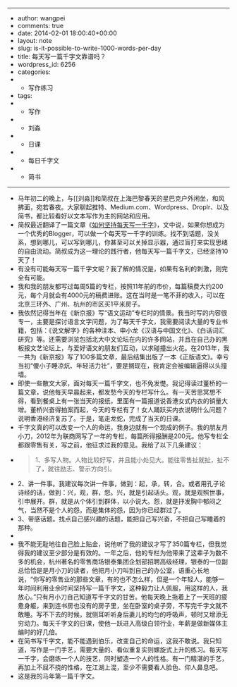 - ---
- author: wangpei
- comments: true
- date: 2014-02-01 18:00:40+00:00
- layout: note
- slug: is-it-possible-to-write-1000-words-per-day
- title: 每天写一篇千字文靠谱吗？
- wordpress_id: 6256
- categories:
- - 写作练习
- tags:
- - 写作
- - 刘淼
- - 日课
- - 每日千字文
- - 简书
- ---
- 马年初二的晚上，与[[刘淼]]和简叔在上海巴黎春天的星巴克户外闲坐，和风拂面，宛若春夜。大家聊起推特、Medium.com、Wordpress、Droplr、以及简书，都比较看好以文本写作为主的网站和应用。
- 简叔最近翻译了一篇文章《[如何坚持每天写一千字](http://jianshu.io/p/53eea6022d58)》，文中说，如果你想成为一个优秀的Blogger，可以做一个每天写一千字的训练。找不到话题，没关系，想到哪儿，可以写到哪儿，你甚至可以关掉显示器，通过盲打来实现思绪的自由流动。简叔成为这一理论的践行者，他每天写一篇千字文，已经坚持10天了！
- 有没有可能每天写一篇千字文呢？我了解的情况是，如果有名利的刺激，则完全有可能。
- 我和我的朋友都写过每周5篇的专栏，按照11年前的市价，每篇稿费大约200元，每个月就会有4000元的稿费进账。这在当时是一笔不菲的收入，可以在北京三环外、广州、杭州的市区买1平米房子。
- 我依然记得当年在《新京报》写“语文运动”专栏时的情景。我当时写的内容很专一，主要是探讨语言文字问题，为了每天千字文，我需要阅读大量的专业书籍，包括：《说文解字》的各种注本、申小龙《汉语与中国文化》、《白话词汇研究》等。还需要浏览包括北大中文论坛在内的许多网站，并且在自己办的黑板报文艺论坛上，与爱好语文的朋友们互动，以求碰撞出火花。在2013年，我一共为《新京报》写了100多篇文章，最后结集出版了一本《正版语文》。幸亏当初“傻小子睡凉炕、年轻活力壮”，要是搁现在，我肯定会被编辑逼得以头撞墙。
- 即使一些散文大家，面对每天一篇千字文，也不免发憷。我记得读过董桥的一篇文章，说他每天早晨起来，都发愁今天的专栏写什么。有一天苦思冥想不得，看到餐桌上有一张当天的报纸，里面有一篇报道说香港女式内衣的销量大增。董桥兴奋得拍案而起，今天的专栏有了！女人踊跃买内衣说明什么问题？说明香港经济复苏了。于是，笔走龙蛇，完成了当天的日课。
- 千字文真的可以改变一个人的命运，我身边就有一个现成的例子。我的朋友月小刀，2012年为联商网写了一年的专栏，每篇所得报酬是200元。他写专栏全都跟零售有关，写之前，他征求过我的意见。我给了以下几条建议：
- <blockquote>1、多写人物。人物比较好写，并且能小处见大。能往零售扯就扯，扯不了，就往励志、警示方向引。
- 2、讲一件事。我建议每次讲一件事，做到：起，承，转，合。或者用孔子论诗经的话，做到：兴，观，群，怨。兴，就是引起话头。观，就是观照世事，引申展开。群，就是从个体引到群体，以小说大。怨，就是抒发胸中郁闷之气，当然不是个人的怨，而是集体的怨，因为你已经群过了。
- 3、带感话题。找点自己感兴趣的话题，能把自己写兴奋，不把自己写睡着的那种。
- </blockquote>
- 我不能无耻地往自己脸上贴金，说他听了我的建议才写了350篇专栏，但我觉得我的建议至少部分是有效的。一年之后，他的专栏为他带来了这辈子为数不多的机会，杭州著名的零售商场银泰集团企划部招聘高级经理，银泰的一位副总恰恰是是月小刀的读者，他把月小刀叫到自己的办公室，语重心长地说，“你写的零售业的那些文章，有的也不怎么样，但是一个年轻人，能够一年时间利用业余时间坚持写一篇千字文，这种毅力让人佩服，用这样的人，我放心。”只有月小刀自己知道写千字文的甘苦。他每天晚上拖着上了一天班的疲惫身躯，来到连书房也没有的房子里，坐在卧室的桌子旁，不写完千字文就不敢睡。写不下去的时候，就侧耳听听身后妻儿的均匀的呼吸声，顿时又增添无穷动力。每天千字文的日课，使他一跃进入高级白领行业，年薪是做新媒体主编时的好几倍。
- 在简书写千字文，能不能遇到伯乐，改变自己的命运，这我不敢说。我只知道，写作是一门手艺，需要大量的、看似重复实则螺旋式上升的练习。每天写一千字，会磨练一个人的技艺，同时塑造一个人的性格。有一门精湛的手艺，再加上不屈不挠的性格，在江湖上混，至少不需要看人脸色、仰人鼻息吧。
- 这是我的马年第一篇千字文。
